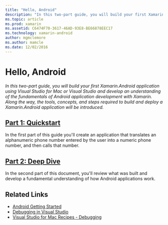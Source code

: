 ```yaml
---
title: "Hello, Android"
description: "In this two-part guide, you will build your first Xamarin.Android application using Visual Studio for Mac or Visual Studio and develop an understanding of the fundamentals of Android application development with Xamarin. Along the way, the tools, concepts, and steps required to build and deploy a Xamarin.Android application will be introduced."
ms.topic: article
ms.prod: xamarin
ms.assetid: C6474F70-3617-46AD-93E8-BE66878EEC17
ms.technology: xamarin-android
author: mgmclemore
ms.author: mamcle
ms.date: 12/02/2016
---
```


# Hello, Android

_In this two-part guide, you will build your first Xamarin.Android application using Visual Studio for Mac or Visual Studio and develop an understanding of the fundamentals of Android application development with Xamarin. Along the way, the tools, concepts, and steps required to build and deploy a Xamarin.Android application will be introduced._

##  [Part 1: Quickstart](~/android/get-started/hello-android/hello-android-quickstart.md)

In the first part of this guide you'll create an application that
translates an alphanumeric phone number entered by the user into a
numeric phone number, and then calls that number.

##  [Part 2: Deep Dive](~/android/get-started/hello-android/hello-android-deepdive.md)

In the second part of this document, you'll review what was built and
develop a fundamental understanding of how Android applications work.


## Related Links

- [Android Getting Started](http://developer.android.com/training/index.html)
- [Debugging in Visual Studio](http://msdn.microsoft.com/en-us/library/k0k771bt%28v=vs.90%29.aspx)
- [Visual Studio for Mac Recipes - Debugging](https://developer.xamarin.com/recipes/cross-platform/ide/debugging/)
